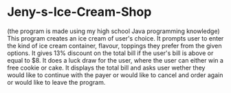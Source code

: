 # Jeny-s-Ice-Cream-Shop 

(the program is made using my high school Java programming knowledge)
This program creates an ice cream of user's choice.
It prompts user to enter the kind of ice cream container, flavour, toppings they prefer from the given options.
It gives 13% discount on the total bill if the user's bill is above or equal to $8.
It does a luck draw for the user, where the user can either win a free cookie or cake. 
It displays the total bill and asks user wether they would like to continue with the payer or would like to cancel and order again or would like to leave the program.
